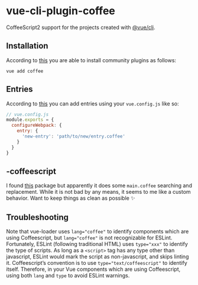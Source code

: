 # vue-cli-plugin-coffee

CoffeeScript2 support for the projects created with [@vue/cli](https://github.com/vuejs/vue-cli).

## Installation

According to [this](https://cli.vuejs.org/guide/plugins-and-presets.html#installing-plugins-in-an-existing-project) you are able to install community plugins as follows:

```shell
vue add coffee
```

## Entries

According to [this](https://cli.vuejs.org/config/#configurewebpack) you can add entries using your `vue.config.js` like so:

```javascript
// vue.config.js
module.exports = {
  configureWebpack: {
    entry: {
      'new-entry': 'path/to/new/entry.coffee'
    }
  }
}

```

## -coffeescript

I found [this](https://github.com/thisredone/vue-cli-plugin-coffeescript) package but apparently it does some `main.coffee` searching and replacement. While it is not bad by any means, it seems to me like a custom behavior. Want to keep things as clean as possible :sparkles:

## Troubleshooting

Note that vue-loader uses `lang="coffee"` to identify components which are using Coffeescript, but `lang="coffee"` is not recognizable for ESLint. Fortunately, ESLint (following traditional HTML) uses `type="xxx"` to identify the type of scripts. As long as a `<script>` tag has any type other than javascript, ESLint would mark the script as non-javascript, and skips linting it. Coffeescript’s convention is to use `type="text/coffeescript"` to identify itself. Therefore, in your Vue components which are using Coffeescript, using both `lang` and `type` to avoid ESLint warnings. 
